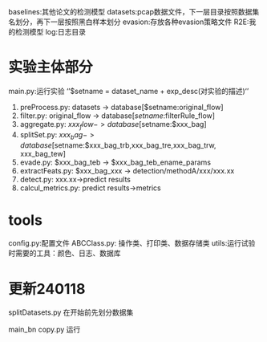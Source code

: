 baselines:其他论文的检测模型
datasets:pcap数据文件，下一层目录按照数据集名划分，再下一层按照黑白样本划分
evasion:存放各种evasion策略文件
R2E:我的检测模型
log:日志目录
# 实验主体部分
main.py:运行实验
‘’$setname = dataset_name + exp_desc(对实验的描述)‘’
1. preProcess.py: datasets -> database[$setname:original_flow]
2. filter.py: original_flow -> database[$setname:$filterRule_flow]
3. aggregate.py: $xxx_flow -> database[$setname:$xxx_bag]
4. splitSet.py: $xxx_bag -> database[$setname:$xxx_bag_trb,xxx_bag_tre,xxx_bag_trw, xxx_bag_tew]
5. evade.py: $xxx_bag_teb -> $xxx_bag_teb_ename_params
6. extractFeats.py: $xxx_bag_xxx -> detection/methodA/xxx/xxx.xx
7. detect.py: xxx.xx->predict results
8. calcul_metrics.py: predict results->metrics


# tools
config.py:配置文件
ABCClass.py: 操作类、打印类、数据存储类
utils:运行试验时需要的工具：颜色、日志、数据库



# 更新240118
splitDatasets.py 在开始前先划分数据集

main_bn copy.py 运行
<!-- SVC_ByesOptim_：核聚类，贝叶斯优化，
其中，kernelKmeans来自于https://tslearn.readthedocs.io/en/stable/gen_modules/clustering/tslearn.clustering.KernelKMeans.html -->
<!-- heatmap.ipynb: 绘制流量的评分热力图，内容是正常流量、异常流量、逃逸的异常流量在包评分映射后的Graph的热力图展示
Parameters_and_BP.ipynb： 参数学习和BP推断 -->

